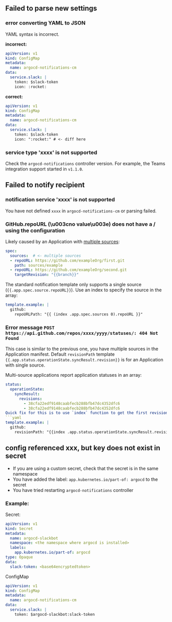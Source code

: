 ## Failed to parse new settings

### error converting YAML to JSON

YAML syntax is incorrect.

**incorrect:**

```yaml
apiVersion: v1
kind: ConfigMap
metadata:
  name: argocd-notifications-cm
data:
  service.slack: |
    token: $slack-token
    icon: :rocket:
```

**correct:**

```yaml
apiVersion: v1
kind: ConfigMap
metadata:
  name: argocd-notifications-cm
data:
  service.slack: |
    token: $slack-token
    icon: ":rocket:" # <- diff here
```

### service type 'xxxx' is not supported

Check the `argocd-notifications` controller version. For example, the Teams integration support started in `v1.1.0`.

## Failed to notify recipient

### notification service 'xxxx' is not supported

You have not defined `xxxx` in `argocd-notifications-cm` or parsing failed.

### GitHub.repoURL (\u003cno value\u003e) does not have a / using the configuration

Likely caused by an Application with [multiple sources](https://argo-cd.readthedocs.io/en/stable/user-guide/multiple_sources/):

```yaml
spec:
  sources:  # <- multiple sources
  - repoURL: https://github.com/exampleOrg/first.git
    path: sources/example
  - repoURL: https://github.com/exampleOrg/second.git
    targetRevision: "{{branch}}"
```

The standard notification template only supports a single source (`{{.app.spec.source.repoURL}}`). Use an index to specify the source in the array:

```yaml
template.example: |
  github:
    repoURLPath: "{{ (index .app.spec.sources 0).repoURL }}"
```

### Error message `POST https://api.github.com/repos/xxxx/yyyy/statuses/: 404 Not Found`

This case is similar to the previous one, you have multiple sources in the Application manifest. 
Default `revisionPath` template `{{.app.status.operationState.syncResult.revision}}` is for an Application with single source.

Multi-source applications report application statuses in an array:

```yaml
status:
  operationState:
    syncResult:
      revisions:
        - 38cfa22edf9148caabfecb288bfb47dc4352dfc6
        - 38cfa22edf9148caabfecb288bfb47dc4352dfc6
Quick fix for this is to use `index` function to get the first revision:
```yaml
template.example: |
  github:
    revisionPath: "{{index .app.status.operationState.syncResult.revisions 0}}"
```

## config referenced xxx, but key does not exist in secret

- If you are using a custom secret, check that the secret is in the same namespace
- You have added the label: `app.kubernetes.io/part-of: argocd` to the secret
- You have tried restarting `argocd-notifications` controller

### Example:
Secret:
```yaml
apiVersion: v1
kind: Secret
metadata:
  name: argocd-slackbot
  namespace: <the namespace where argocd is installed>
  labels:
    app.kubernetes.io/part-of: argocd
type: Opaque
data:
  slack-token: <base64encryptedtoken>
```
ConfigMap
```yaml
apiVersion: v1
kind: ConfigMap
metadata:
  name: argocd-notifications-cm
data:
  service.slack: |
    token: $argocd-slackbot:slack-token
```
